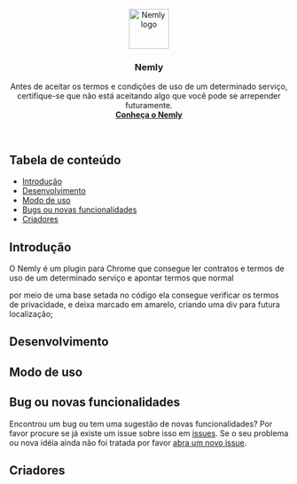 <p align="center">
  <a href="https://wwww.idwall.co/">
    <img src="https://idwall.co/img/favicon/ms-icon-144x144.png" alt="Nemly logo" width=72 height=72>
  </a>

  <h3 align="center">Nemly</h3>

  <p align="center">
    Antes de aceitar os termos e condições de uso de um determinado serviço, certifique-se que não está aceitando algo que você pode se arrepender futuramente.
    <br>
    <a href="https://www.idwall.co"><strong>Conheça o Nemly</strong></a>
    <br>
  </p>
</p>

<br>

## Tabela de conteúdo

- [Introdução](#introducao)
- [Desenvolvimento](#desenvolvimento)
- [Modo de uso](#modo_de_uso)
- [Bugs ou novas funcionalidades](#bugs_ou_novas_funcionalidades)
- [Criadores](#criadores)

## Introdução

O Nemly é um plugin para Chrome que consegue ler contratos e termos de uso de um determinado serviço e apontar termos que normal

por meio de uma base setada no código ela consegue verificar os termos de privacidade,
e deixa marcado em amarelo, criando uma div para futura localização;

## Desenvolvimento



## Modo de uso

## Bug ou novas funcionalidades
Encontrou um bug ou tem uma sugestão de novas funcionalidades? Por favor procure se já existe um issue sobre isso em [issues](https://github.com/idwall/Nemly/issues). Se o seu problema ou nova idéia ainda não foi tratada por favor [abra um novo issue](https://github.com/idwall/Nemly/issues/new).

## Criadores

